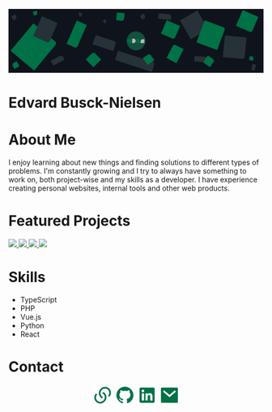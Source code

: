 ![Edvard Busck-Nielsen](https://github.com/Buscedv/Buscedv/blob/master/bgfinal.jpg?raw=true "Edvard Busck-Nielsen")

# Edvard Busck-Nielsen

<!-- ![Buscedv's github stats](https://github-stats.vercel.app/api?username=buscedv&title_color=0d7147&icon_color=0d7147&text_color=273238) -->



# About Me
I enjoy learning about new things and finding solutions to different types of problems. I'm constantly growing and I try to always have something to work on, both project-wise and my skills as a developer. I have experience creating personal websites, internal tools and other web products.

# Featured Projects
<a href="https://github.com/Buscedv/Ask" align="left">
  <img src="https://github-stats.vercel.app/api/pin/?username=buscedv&repo=Ask" />
</a>
<a href="https://github.com/Buscedv/abnormal-expressions" align="left">
  <img src="https://github-stats.vercel.app/api/pin/?username=buscedv&repo=Abnormal-Expressions" />
</a>
<a href="https://github.com/Enkelt/Enkelt" align="left">
  <img src="https://github-stats.vercel.app/api/pin/?username=enkelt&repo=Enkelt" />
</a>
<a href="https://github.com/Buscedv/Docual" align="left">
  <img src="https://github-stats.vercel.app/api/pin/?username=buscedv&repo=Docual" />
</a>

# Skills
- TypeScript
- PHP
- Vue.js
- Python
- React

# Contact
<center>
    <a href="https://edvard.dev" target="_blank"><img src="/svg/links.svg" height="40" alt="Portfolio"></a>
    <a href="https://github.com/Buscedv" target="_blank"><img src="/svg/github.svg" height="40" alt="GitHub"></a>
    <a href="https://linkedin.com/in/edvard-busck-nielsen" target="_blank"><img src="/svg/linkedin.svg" height="40" alt="LinkedIn"></a>
    <a href="mailto:me@edvard.dev"><img src="/svg/mail.svg" height="40" alt="me@edvard.dev"></a>
</center>
